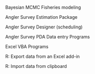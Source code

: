 Bayesian MCMC Fisheries modeling 

Angler Survey Estimation Package 

Angler Survey Designer (scheduling) 

Angler Survey PDA Data entry Programs 

Excel VBA Programs 

R: Export data from an Excel add-in 

R: Import data from clipboard
